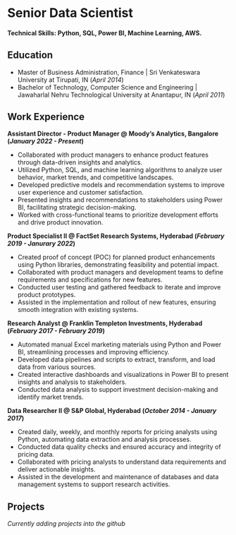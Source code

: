 # Senior Data Scientist

#### Technical Skills: Python, SQL, Power BI, Machine Learning, AWS.

## Education								       		
- Master of Business Administration, Finance	| Sri Venkateswara University at Tirupati, IN (_April 2014_)	 			        		
- Bachelor of Technology, Computer Science and Engineering | Jawaharlal Nehru Technological University at Anantapur, IN (_April 2011_)

## Work Experience
**Assistant Director - Product Manager @ Moody’s Analytics, Bangalore (_January 2022 - Present_)**
- Collaborated with product managers to enhance product features through data-driven insights and analytics.
- Utilized Python, SQL, and machine learning algorithms to analyze user behavior, market trends, and competitive landscapes.
- Developed predictive models and recommendation systems to improve user experience and customer satisfaction.
- Presented insights and recommendations to stakeholders using Power BI, facilitating strategic decision-making.
- Worked with cross-functional teams to prioritize development efforts and drive product innovation.

**Product Specialist II @ FactSet Research Systems, Hyderabad (_February 2019 - Janurary 2022_)**
- Created proof of concept (POC) for planned product enhancements using Python libraries, demonstrating feasibility and potential impact.
- Collaborated with product managers and development teams to define requirements and specifications for new features.
- Conducted user testing and gathered feedback to iterate and improve product prototypes.
- Assisted in the implementation and rollout of new features, ensuring smooth integration with existing systems.
  
**Research Analyst @ Franklin Templeton Investments, Hyderabad (_February 2017 - February 2019_)**
- Automated manual Excel marketing materials using Python and Power BI, streamlining processes and improving efficiency.
- Developed data pipelines and scripts to extract, transform, and load data from various sources.
- Created interactive dashboards and visualizations in Power BI to present insights and analysis to stakeholders.
- Conducted data analysis to support investment decision-making and identify market trends.

**Data Researcher II @ S&P Global, Hyderabad (_October 2014 - January 2017_)**
- Created daily, weekly, and monthly reports for pricing analysts using Python, automating data extraction and analysis processes.
- Conducted data quality checks and ensured accuracy and integrity of pricing data.
- Collaborated with pricing analysts to understand data requirements and deliver actionable insights.
- Assisted in the development and maintenance of databases and data management systems to support research activities.

## Projects
_Currently adding projects into the github_
